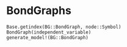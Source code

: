 # BondGraphs
```@docs
Base.getindex(BG::BondGraph, node::Symbol)
BondGraph(independent_variable)
generate_model!(BG::BondGraph)
```
